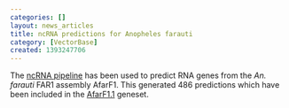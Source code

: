 ```yaml
---
categories: []
layout: news_articles
title: ncRNA predictions for Anopheles farauti
category: [VectorBase]
created: 1393247706
---
```

The <a href="/info/genome/genebuild/ncrna.html">ncRNA pipeline</a> has been used to predict RNA genes from the <em>An. farauti</em> FAR1 assembly AfarF1. This generated 486 predictions which have been included in the <a href="/organisms/anopheles-farauti/far1/AfarF1.1">AfarF1.1</a> geneset.
